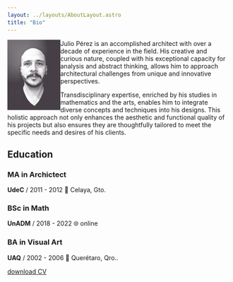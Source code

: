 ```yaml
---
layout: ../layouts/AboutLayout.astro
title: "Bio"
---
```


<div class= place-content-start >
<img src="/assets/me.webp" class="mx-auto imgMe" alt="me">
</div>

Julio Pérez is an accomplished architect with over a decade of experience in the field. His creative and curious nature, coupled with his exceptional capacity for analysis and abstract thinking, allows him to approach architectural challenges from unique and innovative perspectives.

Transdisciplinary expertise, enriched by his studies in mathematics and the arts, enables him to integrate diverse concepts and techniques into his designs. This holistic approach not only enhances the aesthetic and functional quality of his projects but also ensures they are thoughtfully tailored to meet the specific needs and desires of his clients.

## Education

### MA in Archictect
**UdeC** / 2011 - 2012 📍 Celaya, Gto.

### BSc in Math
**UnADM** / 2018 - 2022 🌐 online

### BA in Visual Art
**UAQ** / 2002 - 2006 📍 Querétaro, Qro..


[download CV](../CV_JCPG.pdf)

<style>
.imgMe{
    width: 120px;
    height: auto;
    float: left;
    position: relative;
}
</style>
